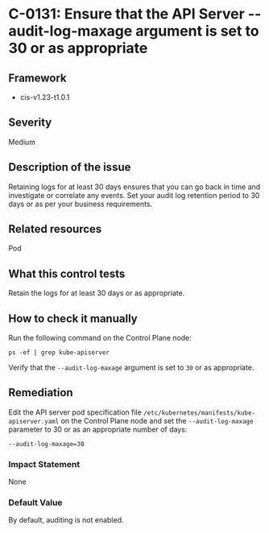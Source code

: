 # C-0131: Ensure that the API Server --audit-log-maxage argument is set to 30 or as appropriate

## Framework
* cis-v1.23-t1.0.1
 
## Severity
Medium

## Description of the issue
Retaining logs for at least 30 days ensures that you can go back in time and investigate or correlate any events. Set your audit log retention period to 30 days or as per your business requirements.
 
## Related resources
Pod
 
## What this control tests 
Retain the logs for at least 30 days or as appropriate.
 
## How to check it manually 
Run the following command on the Control Plane node:

 
```
ps -ef | grep kube-apiserver

```
 Verify that the `--audit-log-maxage` argument is set to `30` or as appropriate.
 
## Remediation
Edit the API server pod specification file `/etc/kubernetes/manifests/kube-apiserver.yaml` on the Control Plane node and set the `--audit-log-maxage` parameter to 30 or as an appropriate number of days:

 
```
--audit-log-maxage=30

```
 
### Impact Statement
None
 
### Default Value
By default, auditing is not enabled.
 
